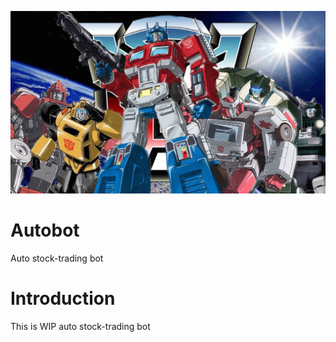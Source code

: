 ![Image](https://github.com/KyungWonPark/Autobot/blob/master/assets/Autobots.jpg?raw=true)

# Autobot
Auto stock-trading bot

# Introduction
This is WIP auto stock-trading bot
